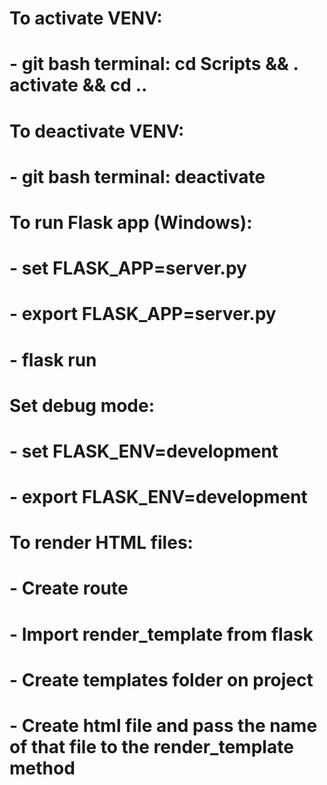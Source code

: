 # To activate VENV:
# - git bash terminal:  cd Scripts && . activate && cd ..

# To deactivate VENV:
# - git bash terminal:  deactivate

# To run Flask app (Windows):
# - set FLASK_APP=server.py
# - export FLASK_APP=server.py
# - flask run

# Set debug mode:
# - set FLASK_ENV=development
# - export FLASK_ENV=development

# To render HTML files:
# - Create route
# - Import render_template from flask
# - Create templates folder on project
# - Create html file and pass the name of that file to the render_template method